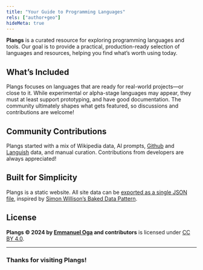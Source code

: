```yaml
---
title: "Your Guide to Programming Languages"
rels: ["author+geo"]
hideMeta: true
---
```

**Plangs** is a curated resource for exploring programming languages and tools. Our goal is to provide a practical, production-ready selection of languages and resources, helping you find what’s worth using today.  

## What’s Included  

Plangs focuses on languages that are ready for real-world projects—or close to it. While experimental or alpha-stage languages may appear, they must at least support prototyping, and have good documentation. The community ultimately shapes what gets featured, so discussions and contributions are welcome!  

## Community Contributions  

Plangs started with a mix of Wikipedia data, AI prompts, [Github](https://github.com/tjpalmer/languish) and [Languish](https://github.com/tjpalmer/languish) data, and manual curation. Contributions from developers are always appreciated!  

## Built for Simplicity  

Plangs is a static website. All site data can be [exported as a single JSON file](/edit), inspired by [Simon Willison’s Baked Data Pattern](https://simonwillison.net/2021/Jul/28/baked-data/).  

## License  

**Plangs © 2024 by [Emmanuel Oga](https://emmanueloga.com) and contributors** is licensed under [CC BY 4.0](https://creativecommons.org/licenses/by/4.0/).  

---

### Thanks for visiting Plangs!  
